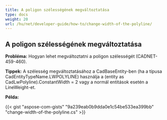 ```yaml
---
title: A poligon szélességének megváltoztatása
type: docs
weight: 20
url: /hu/net/developer-guide/how-to/change-width-of-the-polyline/
---
```


## **A poligon szélességének megváltoztatása**

**Probléma:** Hogyan lehet megváltoztatni a poligon szélességét (CADNET-459-460).

**Tippek:** A szélesség megváltoztatásához a CadBaseEntity-ben (ha a típusa CadEntityTypeName.LWPOLYLINE) használja a (entity as CadLwPolyline).ConstantWidth = 2 vagy a normál entitások esetén a LineWeight-et.

**Példa:**

{{< gist "aspose-com-gists" "9a239eab0b9dda0e1c54be533ea399bb" "change-width-of-the-polyline.cs" >}}

